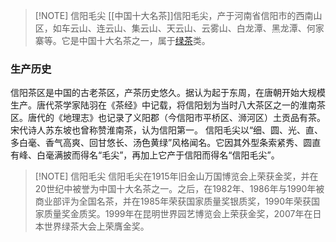 
> [!NOTE] 信阳毛尖
> [[中国十大名茶]]信阳毛尖，产于河南省信阳市的西南山区，如车云山、连云山、集云山、天云山、云雾山、白龙潭、黑龙潭、何家寨等。它是中国十大名茶之一，属于[绿茶](茶叶六大分类.md)类。

### 生产历史
信阳茶区是中国的古老茶区，产茶历史悠久。据认为起于东周，在唐朝开始大规模生产。唐代茶学家陆羽在《茶经》中记载，将信阳划为当时八大茶区之一的淮南茶区。唐代的《地理志》也记录了义阳郡（今信阳市平桥区、浉河区）土贡品有茶。宋代诗人苏东坡也曾称赞淮南茶，认为信阳第一。
信阳毛尖以“细、圆、光、直、多白毫、香气高爽、回甘悠长、汤色黄绿”风格闻名。它因其外型条索紧秀、圆直有峰、白毫满披而得名“毛尖”，再加上它产于信阳而得名“信阳毛尖”。

> [!NOTE] 信阳毛尖
> 信阳毛尖在1915年旧金山万国博览会上荣获金奖，并在20世纪中被誉为中国十大名茶之一。之后，在1982年、1986年与1990年被商业部评为全国名茶，并在1985年荣获国家质量奖银质奖，1990年荣获国家质量奖金质奖。1999年在昆明世界园艺博览会上荣获金奖，2007年在日本世界绿茶大会上荣膺金奖。


